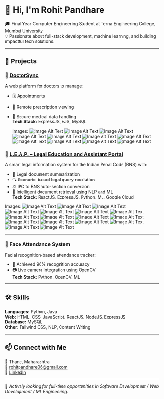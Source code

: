 # 👋 Hi, I'm Rohit Pandhare

🎓 Final Year Computer Engineering Student at Terna Engineering College, Mumbai University  
💡 Passionate about full-stack development, machine learning, and building impactful tech solutions.

---

## 🚀 Projects


### 🔹 [DoctorSync](http://35.223.133.251:3000/)
A web platform for doctors to manage:
- 🗓 Appointments
- 💊 Remote prescription viewing
- 📝 Secure medical data handling  
**Tech Stack:** ExpressJS, EJS, MySQL

  Images:
![Image Alt Text](https://github.com/rohitpandhare/rohitpandhare/blob/main/static/Screenshot%202025-05-08%20101432.png)
![Image Alt Text](https://github.com/rohitpandhare/rohitpandhare/blob/main/static/Screenshot%202025-05-08%20101451.png)
![Image Alt Text](https://github.com/rohitpandhare/rohitpandhare/blob/main/static/Screenshot%202025-05-08%20101512.png)
![Image Alt Text](https://github.com/rohitpandhare/rohitpandhare/blob/main/static/Screenshot%202025-05-08%20101529.png)
![Image Alt Text](https://github.com/rohitpandhare/rohitpandhare/blob/main/static/Screenshot%202025-05-08%20101615.png)
![Image Alt Text](https://github.com/rohitpandhare/rohitpandhare/blob/main/static/Screenshot%202025-05-08%20101629.png)
![Image Alt Text](https://github.com/rohitpandhare/rohitpandhare/blob/main/static/Screenshot%202025-05-08%20101750.png)
![Image Alt Text](https://github.com/rohitpandhare/rohitpandhare/blob/main/static/Screenshot%202025-05-08%20101806.png)
![Image Alt Text](https://github.com/rohitpandhare/rohitpandhare/blob/main/static/Screenshot%202025-05-08%20102134.png)
![Image Alt Text](https://github.com/rohitpandhare/rohitpandhare/blob/main/static/Screenshot%202025-05-08%20102148.png)
![Image Alt Text](https://github.com/rohitpandhare/rohitpandhare/blob/main/static/Screenshot%202025-05-08%20102242.png)

### 🔹 [L.E.A.P. – Legal Education and Assistant Portal](https://leapindia.vercel.app/)
A smart legal information system for the Indian Penal Code (BNS) with:
- 📜 Legal document summarization
- 🔍 Scenario-based legal query resolution
- ⚖️ IPC to BNS auto-section conversion
- 🔎 Intelligent document retrieval using NLP and ML  
**Tech Stack:** ReactJS, ExpressJS, Python, ML, Google Cloud
  
Images:
![Image Alt Text](https://github.com/rohitpandhare/rohitpandhare/blob/main/static/Screenshot%202025-05-08%20103831.png)
![Image Alt Text](https://github.com/rohitpandhare/rohitpandhare/blob/main/static/Screenshot%202025-05-08%20103842.png)
![Image Alt Text](https://github.com/rohitpandhare/rohitpandhare/blob/main/static/Screenshot%202025-05-08%20103854.png)
![Image Alt Text](https://github.com/rohitpandhare/rohitpandhare/blob/main/static/Screenshot%202025-05-08%20103910.png)
![Image Alt Text](https://github.com/rohitpandhare/rohitpandhare/blob/main/static/Screenshot%202025-05-08%20104202.png)
![Image Alt Text](https://github.com/rohitpandhare/rohitpandhare/blob/main/static/Screenshot%202025-05-08%20104209.png)
![Image Alt Text](https://github.com/rohitpandhare/rohitpandhare/blob/main/static/Screenshot%202025-05-08%20103922.png)
![Image Alt Text](https://github.com/rohitpandhare/rohitpandhare/blob/main/static/Screenshot%202025-05-08%20104217.png)
![Image Alt Text](https://github.com/rohitpandhare/rohitpandhare/blob/main/static/Screenshot%202025-05-08%20103931.png)
![Image Alt Text](https://github.com/rohitpandhare/rohitpandhare/blob/main/static/Screenshot%202025-05-08%20104001.png)
![Image Alt Text](https://github.com/rohitpandhare/rohitpandhare/blob/main/static/Screenshot%202025-05-08%20104224.png)
![Image Alt Text](https://github.com/rohitpandhare/rohitpandhare/blob/main/static/Screenshot%202025-05-08%20104235.png)
![Image Alt Text](https://github.com/rohitpandhare/rohitpandhare/blob/main/static/Screenshot%202025-05-08%20104031.png)
![Image Alt Text](https://github.com/rohitpandhare/rohitpandhare/blob/main/static/Screenshot%202025-05-08%20104042.png)
![Image Alt Text](https://github.com/rohitpandhare/rohitpandhare/blob/main/static/Screenshot%202025-05-08%20104050.png)
![Image Alt Text](https://github.com/rohitpandhare/rohitpandhare/blob/main/static/Screenshot%202025-05-08%20104224.png)
![Image Alt Text](https://github.com/rohitpandhare/rohitpandhare/blob/main/static/Screenshot%202025-05-08%20104235.png)

---

### 🔹 Face Attendance System
Facial recognition-based attendance tracker:
- 🎯 Achieved 96% recognition accuracy
- 📷 Live camera integration using OpenCV  
**Tech Stack:** Python, OpenCV, ML

---

## 🛠 Skills

**Languages:** Python, Java  
**Web:** HTML, CSS, JavaScript, ReactJS, NodeJS, ExpressJS  
**Database:** MySQL  
**Other:** Tailwind CSS, NLP, Content Writing

---

## 📫 Connect with Me

📍 Thane, Maharashtra  
📧 [rohitpandhare06@gmail.com](mailto:rohitpandhare06@gmail.com)  
🔗 [LinkedIn](https://www.linkedin.com/in/rohitpandhare)

---

📌 *Actively looking for full-time opportunities in Software Development / Web Development / ML Engineering.*
